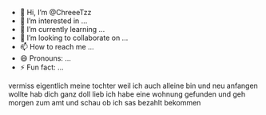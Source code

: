 - 👋 Hi, I’m @ChreeeTzz
- 👀 I’m interested in ...
- 🌱 I’m currently learning ...
- 💞️ I’m looking to collaborate on ...
- 📫 How to reach me ...
- 😄 Pronouns: ...
- ⚡ Fun fact: ...

<!---
ChreeeTzz/ChreeeTzz is a ✨ special ✨ repository because its `README.md` (this file) appears on your GitHub profile.
You can click the Preview link to take a look at your changes.
--->
vermiss eigentlich meine tochter weil ich auch alleine bin und neu anfangen wollte hab dich ganz doll lieb ich habe eine wohnung gefunden und geh morgen zum amt und schau ob ich sas bezahlt bekommen 
